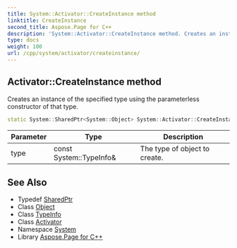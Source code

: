 ```yaml
---
title: System::Activator::CreateInstance method
linktitle: CreateInstance
second_title: Aspose.Page for C++
description: 'System::Activator::CreateInstance method. Creates an instance of the specified type using the parameterless constructor of that type in C++.'
type: docs
weight: 100
url: /cpp/system/activator/createinstance/
---
```

## Activator::CreateInstance method


Creates an instance of the specified type using the parameterless constructor of that type.

```cpp
static System::SharedPtr<System::Object> System::Activator::CreateInstance(const System::TypeInfo &type)
```


| Parameter | Type | Description |
| --- | --- | --- |
| type | const System::TypeInfo\& | The type of object to create. |

## See Also

* Typedef [SharedPtr](../../sharedptr/)
* Class [Object](../../object/)
* Class [TypeInfo](../../typeinfo/)
* Class [Activator](../)
* Namespace [System](../../)
* Library [Aspose.Page for C++](../../../)
